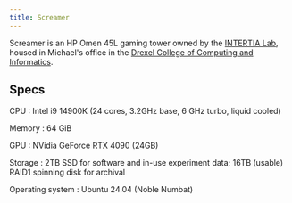 ```yaml
---
title: Screamer
---
```


[inertial]: https://inertial.science
[cci]: https://drexel.edu/cci/

Screamer is an HP Omen 45L gaming tower owned by the [INTERTIA Lab][inertial],
housed in Michael's office in the [Drexel College of Computing and
Informatics][cci].

## Specs

CPU
:   Intel i9 14900K (24 cores, 3.2GHz base, 6 GHz turbo, liquid cooled)

Memory
:   64 GiB

GPU
:   NVidia GeForce RTX 4090 (24GB)

Storage
:   2TB SSD for software and in-use experiment data; 16TB (usable) RAID1 spinning disk for archival

Operating system
:   Ubuntu 24.04 (Noble Numbat)
